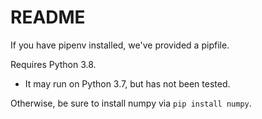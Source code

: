  # README
 
If you have pipenv installed, we've provided a pipfile.

Requires Python 3.8.
 - It may run on Python 3.7, but has not been tested.

Otherwise, be sure to install numpy via `pip install numpy`.